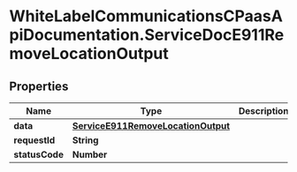 # WhiteLabelCommunicationsCPaasApiDocumentation.ServiceDocE911RemoveLocationOutput

## Properties

Name | Type | Description | Notes
------------ | ------------- | ------------- | -------------
**data** | [**ServiceE911RemoveLocationOutput**](ServiceE911RemoveLocationOutput.md) |  | [optional] 
**requestId** | **String** |  | [optional] 
**statusCode** | **Number** |  | [optional] 



